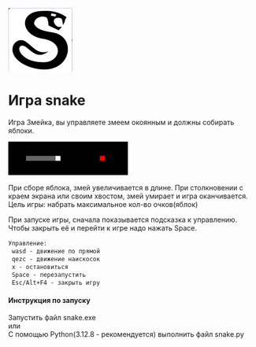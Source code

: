 ![](ico_wh.png)
# Игра snake
Игра Змейка, вы управляете змеем окоянным и должны собирать яблоки.

![](snake_and_fruit.png)

При сборе яблока, змей увеличивается в длине. При столкновении с краем экрана или своим хвостом, змей умирает и игра оканчивается. \
Цель игры: набрать максимальное кол-во очков(яблок)

При запуске игры, сначала показывается подсказка к управлению. Чтобы закрыть её и перейти к игре надо нажать Space.

    Управление:
     wasd - движение по прямой
     qezc - движение наискосок
     x - остановиться
     Space - перезапустить
     Esc/Alt+F4 - закрыть игру

#### Инструкция по запуску
 Запустить файл snake.exe \
или \
 С помощью Python(3.12.8 - рекомендуется) выполнить файл snake.py 
